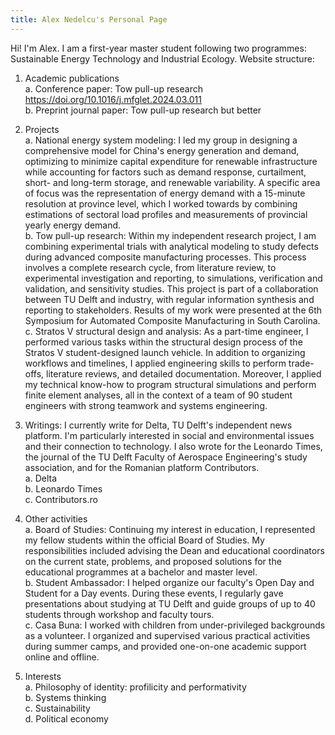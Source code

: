 ```yaml
---
title: Alex Nedelcu's Personal Page
---
```


Hi! I'm Alex. I am a first-year master student following two programmes: Sustainable Energy Technology and Industrial Ecology. Website structure:  

1. Academic publications  
  a. Conference paper: Tow pull-up research https://doi.org/10.1016/j.mfglet.2024.03.011   
  b. Preprint journal paper: Tow pull-up research but better   


3. Projects  
  a. National energy system modeling: I led my group in designing a comprehensive model for China's energy generation and demand, optimizing to minimize capital expenditure for renewable infrastructure while accounting for factors such as demand response, curtailment, short- and long-term storage, and renewable variability. A specific area of focus was the representation of energy demand with a 15-minute resolution at province level, which I worked towards by combining estimations of sectoral load profiles and measurements of provincial yearly energy demand.  
  b. Tow pull-up research: Within my independent research project, I am combining experimental trials with analytical modeling to study defects during advanced composite manufacturing processes. This process involves a complete research cycle, from literature review, to experimental investigation and reporting, to simulations, verification and validation, and sensitivity studies. This project is part of a collaboration between TU Delft and industry, with regular information synthesis and reporting to stakeholders. Results of my work were presented at the 6th Symposium for Automated Composite Manufacturing in South Carolina.  
  c. Stratos V structural design and analysis: As a part-time engineer, I performed various tasks within the structural design process of the Stratos V student-designed launch vehicle. In addition to organizing workflows and timelines, I applied engineering skills to perform trade-offs, literature reviews, and detailed documentation. Moreover, I applied my technical know-how to program structural simulations and perform finite element analyses, all in the context of a team of 90 student engineers with strong teamwork and systems engineering.  

5. Writings: I currently write for Delta, TU Delft's independent news platform. I'm particularly interested in social and environmental issues and their connection to technology. I also wrote for the Leonardo Times, the journal of the TU Delft Faculty of Aerospace Engineering's study association, and for the Romanian platform Contributors.    
  a. Delta  
  b. Leonardo Times  
  c. Contributors.ro  

6. Other activities    
  a. Board of Studies: Continuing my interest in education, I represented my fellow students within the official Board of Studies. My responsibilities included advising the Dean and educational coordinators on the current state, problems, and proposed solutions for the educational programmes at a bachelor and master level.   
  b. Student Ambassador: I helped organize our faculty's Open Day and Student for a Day events. During these events, I regularly gave presentations about studying at TU Delft and guide groups of up to 40 students through workshop and faculty tours.    
  c. Casa Buna: I worked with children from under-privileged backgrounds as a volunteer. I organized and supervised various practical activities during summer camps, and provided one-on-one academic support online and offline.  

7. Interests  
  a. Philosophy of identity: profilicity and performativity  
  b. Systems thinking  
  c. Sustainability  
  d. Political economy  
